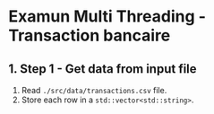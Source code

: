 # Examun Multi Threading - Transaction bancaire

## 1. Step 1 - Get data from input file

1. Read `./src/data/transactions.csv` file.
2. Store each row in a `std::vector<std::string>`.
